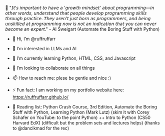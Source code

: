 🌱 "𝘐𝘵’𝘴 𝘪𝘮𝘱𝘰𝘳𝘵𝘢𝘯𝘵 𝘵𝘰 𝘩𝘢𝘷𝘦 𝘢 '𝘨𝘳𝘰𝘸𝘵𝘩 𝘮𝘪𝘯𝘥𝘴𝘦𝘵' 𝘢𝘣𝘰𝘶𝘵 𝘱𝘳𝘰𝘨𝘳𝘢𝘮𝘮𝘪𝘯𝘨—𝘪𝘯 𝘰𝘵𝘩𝘦𝘳 𝘸𝘰𝘳𝘥𝘴, 𝘶𝘯𝘥𝘦𝘳𝘴𝘵𝘢𝘯𝘥 𝘵𝘩𝘢𝘵 𝘱𝘦𝘰𝘱𝘭𝘦 𝘥𝘦𝘷𝘦𝘭𝘰𝘱 𝘱𝘳𝘰𝘨𝘳𝘢𝘮𝘮𝘪𝘯𝘨 𝘴𝘬𝘪𝘭𝘭𝘴 𝘵𝘩𝘳𝘰𝘶𝘨𝘩 𝘱𝘳𝘢𝘤𝘵𝘪𝘤𝘦. 𝘛𝘩𝘦𝘺 𝘢𝘳𝘦𝘯’𝘵 𝘫𝘶𝘴𝘵 𝘣𝘰𝘳𝘯 𝘢𝘴 𝘱𝘳𝘰𝘨𝘳𝘢𝘮𝘮𝘦𝘳𝘴, 𝘢𝘯𝘥 𝘣𝘦𝘪𝘯𝘨 𝘶𝘯𝘴𝘬𝘪𝘭𝘭𝘦𝘥 𝘢𝘵 𝘱𝘳𝘰𝘨𝘳𝘢𝘮𝘮𝘪𝘯𝘨 𝘯𝘰𝘸 𝘪𝘴 𝘯𝘰𝘵 𝘢𝘯 𝘪𝘯𝘥𝘪𝘤𝘢𝘵𝘪𝘰𝘯 𝘵𝘩𝘢𝘵 𝘺𝘰𝘶 𝘤𝘢𝘯 𝘯𝘦𝘷𝘦𝘳 𝘣𝘦𝘤𝘰𝘮𝘦 𝘢𝘯 𝘦𝘹𝘱𝘦𝘳𝘵." - AI Sweigart (Automate the Boring Stuff with Python)

- 👋 Hi, I’m @ruffruffarr
- 👀 I’m interested in LLMs and AI 
- 💎 I’m currently learning Python, HTML, CSS, and Javascript
- 💞️ I’m looking to collaborate on all things 
- 📫 How to reach me: plese be gentle and nice :) 
- ⚡ Fun fact: I am working on my portfolio website here: https://ruffruffarr.github.io/
  
- 📖 Reading list: Python Crash Course, 3rd Edition, Automate the Boring Stuff with Python, Learning Python (Mark Lutz) (skim it with Corey Schafer on YouTube: to the point Python) ++ Intro to Python (CS50 Harvard EdX) (difficult but the problem sets and lectures helps) (thanks to @dancikmad for the rec)

<!---
ruffruffarr/ruffruffarr is a ✨ special ✨ repository because its `README.md` (this file) appears on your GitHub profile.
You can click the Preview link to take a look at your changes.
--->
